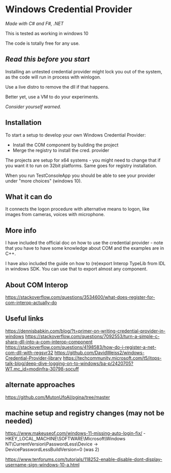 # Windows Credential Provider
_Made with C# and F#, .NET_

This is tested as working in windows 10

The code is totally free for any use.

## _Read this before you start_

Installing an untested credential provider might lock you out of the system,
as the code will run in process with winlogon.

Use a live distro to remove the dll if that happens.

Better yet, use a VM to do your experiments.

_Consider yourself warned._

## Installation

To start a setup to develop your own Windows Credential Provider:

- Install the COM component by building the project
- Merge the registry to install the cred. provider

The projects are setup for x64 systems - you might need to change that if you want it to run on 32bit platforms. Same goes for registry installation.

When you run TestConsoleApp you should be able to see your provider under "more choices" (windows 10).

## What it can do

It connects the logon procedure with alternative means to logon, like images from cameras, voices with microphone.

## More info

I have included the official doc on how to use the credential provider - note that you have to have some knowledge about COM and the examples are in C++.

I have also included the guide on how to (re)export Interop TypeLib from IDL in windows SDK. You can use that to export almost any component.

## About COM Interop

https://stackoverflow.com/questions/3534600/what-does-register-for-com-interop-actually-do

## Useful links

https://dennisbabkin.com/blog/?t=primer-on-writing-credential-provider-in-windows
https://stackoverflow.com/questions/7092553/turn-a-simple-c-sharp-dll-into-a-com-interop-component
https://stackoverflow.com/questions/4198583/how-do-i-register-a-net-com-dll-with-regsvr32
https://github.com/DavidWeiss2/windows-Credential-Provider-library
https://techcommunity.microsoft.com/t5/itops-talk-blog/deep-dive-logging-on-to-windows/ba-p/2420705?WT.mc_id=modinfra-30798-socuff

## alternate approaches

https://github.com/MutonUfoAI/pgina/tree/master

## machine setup and registry changes (may not be needed)

https://www.makeuseof.com/windows-11-missing-auto-login-fix/
    - HKEY_LOCAL_MACHINE\SOFTWARE\Microsoft\Windows NT\CurrentVersion\PasswordLess\Device -> DevicePasswordLessBuildVersion=0 (was 2)

https://www.tenforums.com/tutorials/118252-enable-disable-dont-display-username-sign-windows-10-a.html
